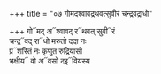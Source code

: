 +++
title = "०७ गोमदश्वावद्रथवत्सुवीरं चन्द्रवद्राधो"

+++
गो᳓मद् अ᳓श्वावद् र᳓थवत् सुवी᳓रं  
चन्द्र᳓वद् रा᳓धो मरुतो ददा नः  
प्र᳓शस्तिं नः कृणुत रुद्रियासो  
भक्षीय᳓ वो अ᳓वसो दइ᳓वियस्य